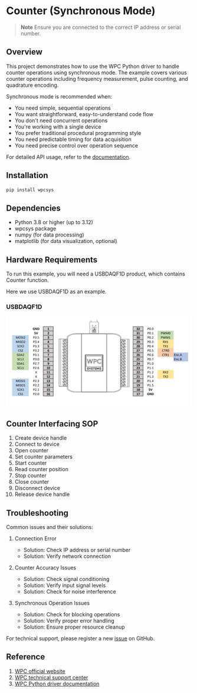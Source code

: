 # Counter (Synchronous Mode)
> **Note**
> Ensure you are connected to the correct IP address or serial number.

## Overview

This project demonstrates how to use the WPC Python driver to handle counter operations using synchronous mode.
The example covers various counter operations including frequency measurement, pulse counting, and quadrature encoding.

Synchronous mode is recommended when:
- You need simple, sequential operations
- You want straightforward, easy-to-understand code flow
- You don't need concurrent operations
- You're working with a single device
- You prefer traditional procedural programming style
- You need predictable timing for data acquisition
- You need precise control over operation sequence

For detailed API usage, refer to the [documentation](https://wpc-systems-ltd.github.io/WPC_Python_driver_release/).

## Installation

```bash
pip install wpcsys
```

## Dependencies

- Python 3.8 or higher (up to 3.12)
- wpcsys package
- numpy (for data processing)
- matplotlib (for data visualization, optional)

## Hardware Requirements

To run this example, you will need a USBDAQF1D product, which contains Counter function.

Here we use USBDAQF1D as an example.

### USBDAQF1D

<img src="https://github.com/WPC-Systems-Ltd/WPC_Python_driver_release/blob/main/Reference/Pinouts/pinout-USBDAQF1D.JPG" alt="drawing" width="600"/>

## Counter Interfacing SOP

1. Create device handle
2. Connect to device
3. Open counter
4. Set counter parameters
5. Start counter
5. Read counter position
6. Stop counter
7. Close counter
8. Disconnect device
9. Release device handle

## Troubleshooting

Common issues and their solutions:

1. Connection Error
   - Solution: Check IP address or serial number
   - Solution: Verify network connection

2. Counter Accuracy Issues
   - Solution: Check signal conditioning
   - Solution: Verify input signal levels
   - Solution: Check for noise interference

3. Synchronous Operation Issues
   - Solution: Check for blocking operations
   - Solution: Verify proper error handling
   - Solution: Ensure proper resource cleanup

For technical support, please register a new [issue](https://github.com/WPC-Systems-Ltd/WPC_Python_driver_release/issues) on GitHub.

## Reference

1. [WPC official website](https://www.wpc.com.tw/)
2. [WPC technical support center](https://wpc.super.site/)
3. [WPC Python driver documentation](https://wpc-systems-ltd.github.io/WPC_Python_driver_release/)